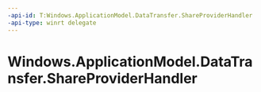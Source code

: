 ```yaml
---
-api-id: T:Windows.ApplicationModel.DataTransfer.ShareProviderHandler
-api-type: winrt delegate
---
```


<!-- Delegate syntax.
public delegate void ShareProviderHandler(ShareProviderOperation operation)
-->

# Windows.ApplicationModel.DataTransfer.ShareProviderHandler

## 

